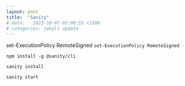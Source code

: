 ```yaml
---
layout: post
title:  "Sanity"
# date:   2023-10-07 03:00:55 +1100
# categories: jekyll update
---
```


set-ExecutionPolicy RemoteSigned
`set-ExecutionPolicy RemoteSigned`

`npm install -g @sanity/cli`

`sanity install`

`sanity start`